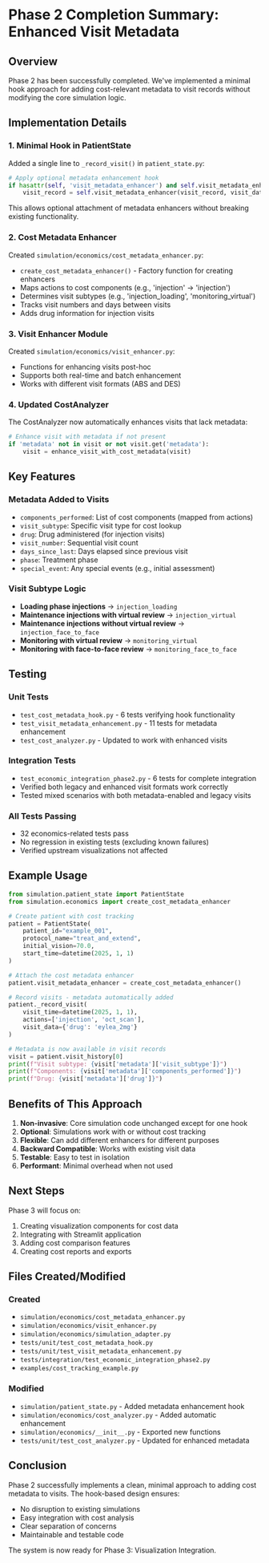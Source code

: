 # Phase 2 Completion Summary: Enhanced Visit Metadata

## Overview

Phase 2 has been successfully completed. We've implemented a minimal hook approach for adding cost-relevant metadata to visit records without modifying the core simulation logic.

## Implementation Details

### 1. Minimal Hook in PatientState
Added a single line to `_record_visit()` in `patient_state.py`:
```python
# Apply optional metadata enhancement hook
if hasattr(self, 'visit_metadata_enhancer') and self.visit_metadata_enhancer:
    visit_record = self.visit_metadata_enhancer(visit_record, visit_data, self)
```

This allows optional attachment of metadata enhancers without breaking existing functionality.

### 2. Cost Metadata Enhancer
Created `simulation/economics/cost_metadata_enhancer.py`:
- `create_cost_metadata_enhancer()` - Factory function for creating enhancers
- Maps actions to cost components (e.g., 'injection' → 'injection')
- Determines visit subtypes (e.g., 'injection_loading', 'monitoring_virtual')
- Tracks visit numbers and days between visits
- Adds drug information for injection visits

### 3. Visit Enhancer Module
Created `simulation/economics/visit_enhancer.py`:
- Functions for enhancing visits post-hoc
- Supports both real-time and batch enhancement
- Works with different visit formats (ABS and DES)

### 4. Updated CostAnalyzer
The CostAnalyzer now automatically enhances visits that lack metadata:
```python
# Enhance visit with metadata if not present
if 'metadata' not in visit or not visit.get('metadata'):
    visit = enhance_visit_with_cost_metadata(visit)
```

## Key Features

### Metadata Added to Visits
- `components_performed`: List of cost components (mapped from actions)
- `visit_subtype`: Specific visit type for cost lookup
- `drug`: Drug administered (for injection visits)
- `visit_number`: Sequential visit count
- `days_since_last`: Days elapsed since previous visit
- `phase`: Treatment phase
- `special_event`: Any special events (e.g., initial assessment)

### Visit Subtype Logic
- **Loading phase injections** → `injection_loading`
- **Maintenance injections with virtual review** → `injection_virtual`
- **Maintenance injections without virtual review** → `injection_face_to_face`
- **Monitoring with virtual review** → `monitoring_virtual`
- **Monitoring with face-to-face review** → `monitoring_face_to_face`

## Testing

### Unit Tests
- `test_cost_metadata_hook.py` - 6 tests verifying hook functionality
- `test_visit_metadata_enhancement.py` - 11 tests for metadata enhancement
- `test_cost_analyzer.py` - Updated to work with enhanced visits

### Integration Tests
- `test_economic_integration_phase2.py` - 6 tests for complete integration
- Verified both legacy and enhanced visit formats work correctly
- Tested mixed scenarios with both metadata-enabled and legacy visits

### All Tests Passing
- 32 economics-related tests pass
- No regression in existing tests (excluding known failures)
- Verified upstream visualizations not affected

## Example Usage

```python
from simulation.patient_state import PatientState
from simulation.economics import create_cost_metadata_enhancer

# Create patient with cost tracking
patient = PatientState(
    patient_id="example_001",
    protocol_name="treat_and_extend",
    initial_vision=70.0,
    start_time=datetime(2025, 1, 1)
)

# Attach the cost metadata enhancer
patient.visit_metadata_enhancer = create_cost_metadata_enhancer()

# Record visits - metadata automatically added
patient._record_visit(
    visit_time=datetime(2025, 1, 1),
    actions=['injection', 'oct_scan'],
    visit_data={'drug': 'eylea_2mg'}
)

# Metadata is now available in visit records
visit = patient.visit_history[0]
print(f"Visit subtype: {visit['metadata']['visit_subtype']}")
print(f"Components: {visit['metadata']['components_performed']}")
print(f"Drug: {visit['metadata']['drug']}")
```

## Benefits of This Approach

1. **Non-invasive**: Core simulation code unchanged except for one hook
2. **Optional**: Simulations work with or without cost tracking
3. **Flexible**: Can add different enhancers for different purposes
4. **Backward Compatible**: Works with existing visit data
5. **Testable**: Easy to test in isolation
6. **Performant**: Minimal overhead when not used

## Next Steps

Phase 3 will focus on:
1. Creating visualization components for cost data
2. Integrating with Streamlit application
3. Adding cost comparison features
4. Creating cost reports and exports

## Files Created/Modified

### Created
- `simulation/economics/cost_metadata_enhancer.py`
- `simulation/economics/visit_enhancer.py`
- `simulation/economics/simulation_adapter.py`
- `tests/unit/test_cost_metadata_hook.py`
- `tests/unit/test_visit_metadata_enhancement.py`
- `tests/integration/test_economic_integration_phase2.py`
- `examples/cost_tracking_example.py`

### Modified
- `simulation/patient_state.py` - Added metadata enhancement hook
- `simulation/economics/cost_analyzer.py` - Added automatic enhancement
- `simulation/economics/__init__.py` - Exported new functions
- `tests/unit/test_cost_analyzer.py` - Updated for enhanced metadata

## Conclusion

Phase 2 successfully implements a clean, minimal approach to adding cost metadata to visits. The hook-based design ensures:
- No disruption to existing simulations
- Easy integration with cost analysis
- Clear separation of concerns
- Maintainable and testable code

The system is now ready for Phase 3: Visualization Integration.